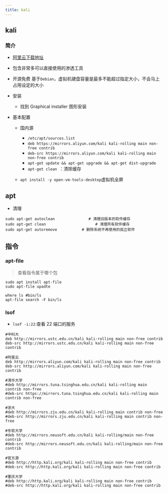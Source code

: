 ```yaml
---
title: kali
---
```


## kali

### 简介

-   [阿里云下载地址](https://mirrors.aliyun.com/kali-images/kali-2021.2/)
-   包含非常多可以直接使用的渗透工具
-   开源免费 基于`Debian`，虚拟机硬盘容量是最多不能超过指定大小，不会马上占用设定的大小
-   安装
    -   找到 Graphical installer 图形安装
-   基本配置

    -   国内源 

        -   `/etc/apt/sources.list`
        -   `deb https://mirrors.aliyun.com/kali kali-rolling main non-free contrib`
        -   `deb-src https://mirrors.aliyun.com/kali kali-rolling main non-free contrib`
        -   `apt-get update && apt-get upgrade && apt-get dist-upgrade `
        -   `apt-get clean `：清除缓存

    -   `apt install -y open-vm-tools-desktop`虚拟机全屏

## apt

-   清理

```shell
sudo apt-get autoclean               # 清理旧版本的软件缓存
sudo apt-get clean                      # 清理所有软件缓存
sudo apt-get autoremove           # 删除系统不再使用的孤立软件
```

## 指令

### apt-file
> 查看指令属于哪个包
```shell
sudo apt install apt-file
sudo apt-file upadte

where ls #bin/ls
apt-file search -F bin/ls
```
### lsof

-   `lsof -i:22`:查看 22 端口的服务

```shell
#中科大
deb http://mirrors.ustc.edu.cn/kali kali-rolling main non-free contrib
deb-src http://mirrors.ustc.edu.cn/kali kali-rolling main non-free contrib

#阿里云
deb http://mirrors.aliyun.com/kali kali-rolling main non-free contrib
deb-src http://mirrors.aliyun.com/kali kali-rolling main non-free contrib

#清华大学
#deb http://mirrors.tuna.tsinghua.edu.cn/kali kali-rolling main contrib non-free
#deb-src https://mirrors.tuna.tsinghua.edu.cn/kali kali-rolling main contrib non-free

#浙大
#deb http://mirrors.zju.edu.cn/kali kali-rolling main contrib non-free
#deb-src http://mirrors.zju.edu.cn/kali kali-rolling main contrib non-free

#东软大学
#deb http://mirrors.neusoft.edu.cn/kali kali-rolling/main non-free contrib
#deb-src http://mirrors.neusoft.edu.cn/kali kali-rolling/main non-free contrib

#官方源
#deb http://http.kali.org/kali kali-rolling main non-free contrib
#deb-src http://http.kali.org/kali kali-rolling main non-free contrib

#重庆大学
#deb http://http.kali.org/kali kali-rolling main non-free contrib
#deb-src http://http.kali.org/kali kali-rolling main non-free contrib
```
